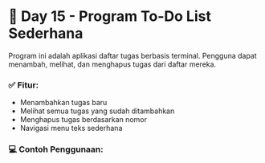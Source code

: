 # 📅 Day 15 - Program To-Do List Sederhana

Program ini adalah aplikasi daftar tugas berbasis terminal. Pengguna dapat menambah, melihat, dan menghapus tugas dari daftar mereka.

### ✅ Fitur:
- Menambahkan tugas baru
- Melihat semua tugas yang sudah ditambahkan
- Menghapus tugas berdasarkan nomor
- Navigasi menu teks sederhana

### 💻 Contoh Penggunaan:

